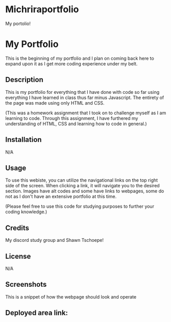# Michriraportfolio
My portolio! 

# My Portfolio
This is the beginning of my portfolio and I plan on coming back here to expand upon it as I get more coding experience under my belt. 

## Description 

This is my portfolio for everything that I have done with code so far using everything I have learned in class thus far minus Javascript. The entirety of the page was made using only HTML and CSS. 

(This was a homework assignment that I took on to challenge myself as I am learning to code. Through this assignment, I have furthered my understanding of HTML, CSS and learning how to code in general.)

## Installation

N/A

## Usage

To use this webiste, you can utilize the navigational links on the top right side of the screen. When clicking a link, it will navigate you to the desired section. Images have alt codes and some have links to webpages, some do not as I don't have an extensive portfolio at this time.

(Please feel free to use this code for studying purposes to further your coding knowledge.)

## Credits

My discord study group and Shawn Tschoepe!

## License

N/A

## Screenshots 

This is a snippet of how the webpage should look and operate 

## Deployed area link:
